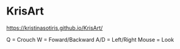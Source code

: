 # KrisArt

https://kristinasotiris.github.io/KrisArt/

Q = Crouch
W = Foward/Backward
A/D = Left/Right
Mouse = Look
